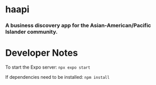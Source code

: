 # haapi
### A business discovery app for the Asian-American/Pacific Islander community.

# Developer Notes
To start the Expo server:
`npx expo start`

If dependencies need to be installed:
`npm install`
